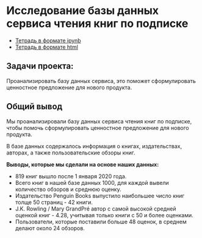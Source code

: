 # Исследование базы данных сервиса чтения книг по подписке

* [Тетрадь в формате ipynb](https://github.com/MrDuma/Portfolio/blob/389eaf234f5d69b3356b6837a270a75dcea80ca3/SQL/Exploring%20the%20book%20reading%20service%20database/Exploring%20the%20book%20reading%20service%20database.ipynb)
* [Тетрадь в формате html](https://github.com/MrDuma/Portfolio/blob/389eaf234f5d69b3356b6837a270a75dcea80ca3/SQL/Exploring%20the%20book%20reading%20service%20database/Exploring%20the%20book%20reading%20service%20database.html)

## Задачи проекта:
Проанализировать базу данных сервиса, это поможет сформулировать ценностное предложение для нового продукта.

## Общий вывод
Мы проанализировали базу данных сервиса чтения книг по подписке, чтобы помочь сформулировать ценностное предложение для нового продукта.

В базе данных содержалось информация о книгах, издательствах, авторах, а также пользовательские обзоры книг.

**Выводы, которые мы сделали на основе наших данных:**
- 819 книг вышло после 1 января 2020 года.
- Всего книг в нашей базе данных 1000, для каждой вывели количество обзоров и среднюю оценку.
- Издательство Penguin Books выпустило наибольшее число книг толще 50 страниц - 42 книги.
- J.K. Rowling / Mary GrandPré автор с самой высокой средней оценкой книг - 4.28, учитывая только книги с 50 и более оценками.
- Пользователи, которые поставили больше 48 оценок, в среднем делают около 24 обзоров.
